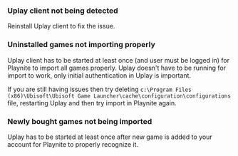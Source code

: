 ### Uplay client not being detected

Reinstall Uplay client to fix the issue.

### Uninstalled games not importing properly
Uplay client has to be started at least once (and user must be logged in) for Playnite to import all games properly. Uplay doesn't have to be running for import to work, only initial authentication in Uplay is important.

If you are still having issues then try deleting `c:\Program Files (x86)\Ubisoft\Ubisoft Game Launcher\cache\configuration\configurations` file, restarting Uplay and then try import in Playnite again. 

### Newly bought games not being imported
Uplay has to be started at least once after new game is added to your account for Playnite to properly recognize it.